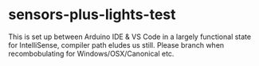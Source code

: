 # sensors-plus-lights-test
This is set up between Arduino IDE & VS Code in a largely functional state for IntelliSense, compiler path eludes us still.  Please branch when recombobulating for Windows/OSX/Canonical etc.
